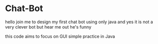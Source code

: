 # Chat-Bot
hello join me to design my first chat bot using only java and yes it is not a very clever bot but hear me out he's funny

this code aims to focus on GUI simple practice in Java 

